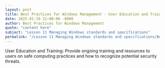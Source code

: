 ```yaml
---
layout: post
title: Best Practices for Windows Management - User Education and Training
date: 2025-01-10 12:00:00 -0000
author: Best Practices for Windows Management
quote: "content here"
subject: "Lesson 11 Managing Windows standards and specifications"
permalink: "/Lesson 11 Managing Windows standards and specifications/Best Practices for Windows Management/Best Practices for Windows Management - User Education and Training"
---
```


User Education and Training: Provide ongoing training and resources to users on safe computing practices and how to recognize potential security threats.
